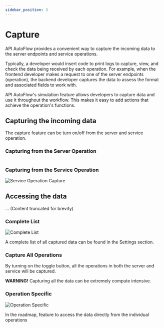 ```yaml
---
sidebar_position: 3
---
```

# Capture

API AutoFlow provides a convenient way to capture the incoming data to the server endpoints and service operations.

Typically, a developer would insert code to print logs to capture, view, and check the data being received by each operation. For example, when the frontend developer makes a request to one of the server endpoints (operation), the backend developer captures the data to assess the format and associated fields to work with.

API AutoFlow's simulation feature allows developers to capture data and use it throughout the workflow. This makes it easy to add actions that achieve the operation's functions.

## Capturing the incoming data
The capture feature can be turn on/off from the server and service operation.

### Capturing from the Server Operation

<div class="ResponsiveImg">
    <img src="/apiautoflow/img/advanced-guide/capture/server_operation_capture.png" alt="Server Operation Capture"  width = "200px" height= "00px"/>
</div>

### Capturing from the Service Operation

<div class="myResponsiveImg">
    <img src="/apiautoflow/img/advanced-guide/capture/service_operation_capture.png" alt="Service Operation Capture" class="myResponsiveImg"/>
</div>

## Accessing the data

... (Content truncated for brevity)

### Complete List

<div class="myResponsiveImg">
    <img src="/apiautoflow/img/advanced-guide/capture/complete_list.png" alt="Complete List" class="myResponsiveImg"/>
</div>

A complete list of all captured data can be found in the Settings section.



### Capture All Operations

By turning on the toggle button, all the operations in both the server and service will be captured.

**WARNING!**  Capturing all the data can be extremely compute intensive.


### Operation Specific

<div class="myResponsiveImg">
    <img src="/apiautoflow/img/advanced-guide/capture/operation_specific.png" alt="Operation Specific" class="myResponsiveImg"/>
</div>

In the roadmap, feature to access the data directly from the individual operations


